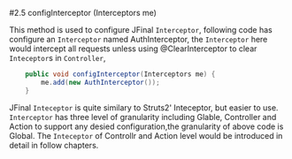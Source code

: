 #2.5 configInterceptor (Interceptors me)

This method is used to configure JFinal `Interceptor`, following code has configure
an `Interceptor` named AuthInterceptor, the `Interceptor` here would intercept all requests unless using @ClearInterceptor to clear `Inteceptor`s in `Controller`,


```java
	public void configInterceptor(Interceptors me) {
		me.add(new AuthInterceptor());
	}
```

JFinal `Inteceptor` is quite similary to Struts2' Inteceptor, but easier to use.
`Interceptor` has three level of granularity including Glable, Controller and Action to support any desied configuration,the granularity of above code is Global.
The `Inteceptor` of Controllr and Action level would be introduced in detail in follow chapters.


